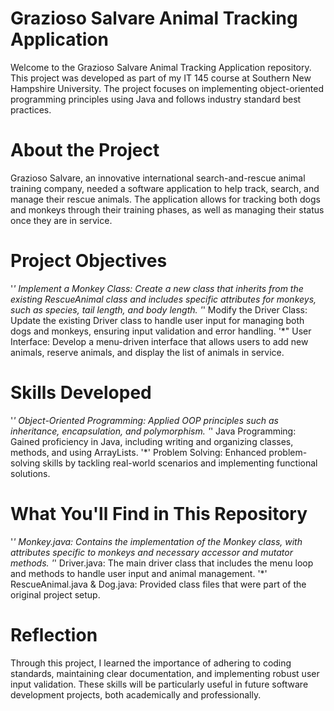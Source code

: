 # Grazioso Salvare Animal Tracking Application
Welcome to the Grazioso Salvare Animal Tracking Application repository. This project was developed as part of my IT 145 course at Southern New Hampshire University. The project focuses on implementing object-oriented programming principles using Java and follows industry standard best practices.

# About the Project
Grazioso Salvare, an innovative international search-and-rescue animal training company, needed a software application to help track, search, and manage their rescue animals. The application allows for tracking both dogs and monkeys through their training phases, as well as managing their status once they are in service.

# Project Objectives
'*' Implement a Monkey Class: Create a new class that inherits from the existing RescueAnimal class and includes specific attributes for monkeys, such as species, tail length, and body length.
'*' Modify the Driver Class: Update the existing Driver class to handle user input for managing both dogs and monkeys, ensuring input validation and error handling.
'*" User Interface: Develop a menu-driven interface that allows users to add new animals, reserve animals, and display the list of animals in service.

# Skills Developed
'*' Object-Oriented Programming: Applied OOP principles such as inheritance, encapsulation, and polymorphism.
'*' Java Programming: Gained proficiency in Java, including writing and organizing classes, methods, and using ArrayLists.
'*' Problem Solving: Enhanced problem-solving skills by tackling real-world scenarios and implementing functional solutions.

# What You'll Find in This Repository
'*' Monkey.java: Contains the implementation of the Monkey class, with attributes specific to monkeys and necessary accessor and mutator methods.
'*' Driver.java: The main driver class that includes the menu loop and methods to handle user input and animal management.
'*' RescueAnimal.java & Dog.java: Provided class files that were part of the original project setup.

# Reflection
Through this project, I learned the importance of adhering to coding standards, maintaining clear documentation, and implementing robust user input validation. These skills will be particularly useful in future software development projects, both academically and professionally.
